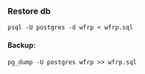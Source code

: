 ### Restore db
<code>psql -U postgres -d wfrp < wfrp.sql</code>
#### Backup:
<code>pg_dump -U postgres wfrp >> wfrp.sql</code>
